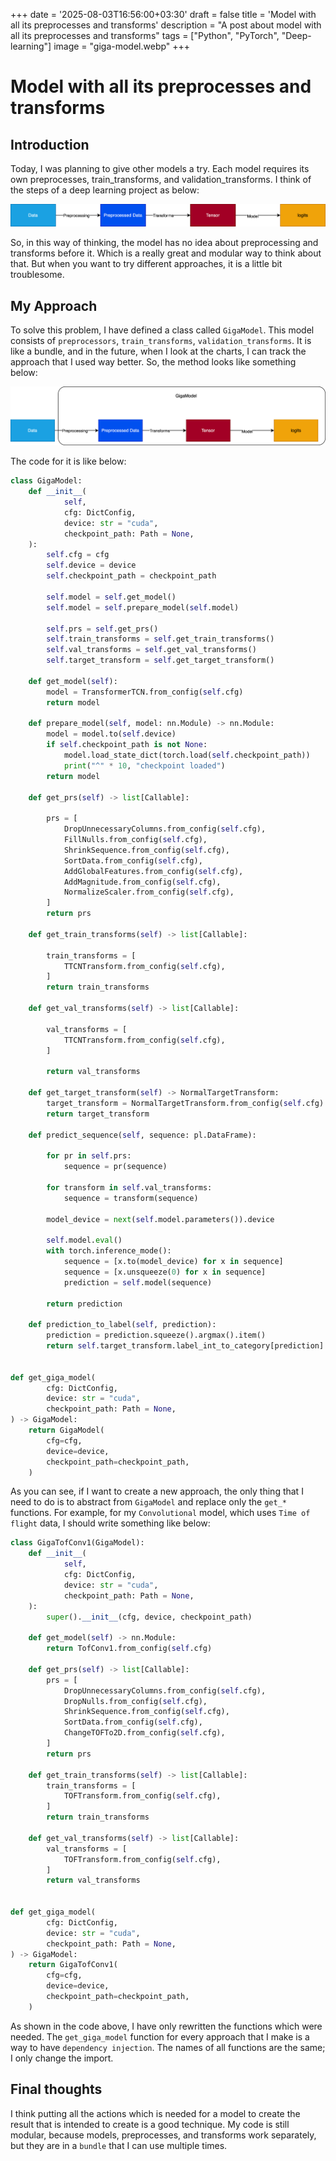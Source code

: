 +++
date = '2025-08-03T16:56:00+03:30'
draft = false
title = 'Model with all its preprocesses and transforms'
description = "A post about model with all its preprocesses and transforms"
tags = ["Python", "PyTorch", "Deep-learning"]
image = "giga-model.webp"
+++

# Model with all its preprocesses and transforms

## Introduction

Today, I was planning to give other models a try.
Each model requires its own preprocesses, train_transforms, and validation_transforms.
I think of the steps of a deep learning project as below:

![deep_learning](deep_learning.drawio.svg)

So, in this way of thinking, the model has no idea about preprocessing
and transforms before it.
Which is a really great and modular way to think about that.
But when you want to try different approaches, it is a little bit troublesome.

## My Approach

To solve this problem, I have defined a class called `GigaModel`.
This model consists of `preprocessors`, `train_transforms`, `validation_transforms`.
It is like a bundle, and in the future, when I look at the charts, I can
track the approach that I used way better.
So, the method looks like something below:

![giga_model](giga_model.drawio.svg)

The code for it is like below:

```python
class GigaModel:
    def __init__(
            self,
            cfg: DictConfig,
            device: str = "cuda",
            checkpoint_path: Path = None,
    ):
        self.cfg = cfg
        self.device = device
        self.checkpoint_path = checkpoint_path

        self.model = self.get_model()
        self.model = self.prepare_model(self.model)

        self.prs = self.get_prs()
        self.train_transforms = self.get_train_transforms()
        self.val_transforms = self.get_val_transforms()
        self.target_transform = self.get_target_transform()

    def get_model(self):
        model = TransformerTCN.from_config(self.cfg)
        return model

    def prepare_model(self, model: nn.Module) -> nn.Module:
        model = model.to(self.device)
        if self.checkpoint_path is not None:
            model.load_state_dict(torch.load(self.checkpoint_path))
            print("^" * 10, "checkpoint loaded")
        return model

    def get_prs(self) -> list[Callable]:

        prs = [
            DropUnnecessaryColumns.from_config(self.cfg),
            FillNulls.from_config(self.cfg),
            ShrinkSequence.from_config(self.cfg),
            SortData.from_config(self.cfg),
            AddGlobalFeatures.from_config(self.cfg),
            AddMagnitude.from_config(self.cfg),
            NormalizeScaler.from_config(self.cfg),
        ]
        return prs

    def get_train_transforms(self) -> list[Callable]:

        train_transforms = [
            TTCNTransform.from_config(self.cfg),
        ]
        return train_transforms

    def get_val_transforms(self) -> list[Callable]:

        val_transforms = [
            TTCNTransform.from_config(self.cfg),
        ]

        return val_transforms

    def get_target_transform(self) -> NormalTargetTransform:
        target_transform = NormalTargetTransform.from_config(self.cfg)
        return target_transform

    def predict_sequence(self, sequence: pl.DataFrame):

        for pr in self.prs:
            sequence = pr(sequence)

        for transform in self.val_transforms:
            sequence = transform(sequence)

        model_device = next(self.model.parameters()).device

        self.model.eval()
        with torch.inference_mode():
            sequence = [x.to(model_device) for x in sequence]
            sequence = [x.unsqueeze(0) for x in sequence]
            prediction = self.model(sequence)

        return prediction

    def prediction_to_label(self, prediction):
        prediction = prediction.squeeze().argmax().item()
        return self.target_transform.label_int_to_category[prediction]


def get_giga_model(
        cfg: DictConfig,
        device: str = "cuda",
        checkpoint_path: Path = None,
) -> GigaModel:
    return GigaModel(
        cfg=cfg,
        device=device,
        checkpoint_path=checkpoint_path,
    )
```

As you can see, if I want to create a new approach,
the only thing that I need to do is to abstract from `GigaModel`
and replace only the `get_*` functions.
For example, for my `Convolutional` model, which uses `Time of flight` data,
I should write something like below:

```python
class GigaTofConv1(GigaModel):
    def __init__(
            self,
            cfg: DictConfig,
            device: str = "cuda",
            checkpoint_path: Path = None,
    ):
        super().__init__(cfg, device, checkpoint_path)

    def get_model(self) -> nn.Module:
        return TofConv1.from_config(self.cfg)

    def get_prs(self) -> list[Callable]:
        prs = [
            DropUnnecessaryColumns.from_config(self.cfg),
            DropNulls.from_config(self.cfg),
            ShrinkSequence.from_config(self.cfg),
            SortData.from_config(self.cfg),
            ChangeTOFTo2D.from_config(self.cfg),
        ]
        return prs

    def get_train_transforms(self) -> list[Callable]:
        train_transforms = [
            TOFTransform.from_config(self.cfg),
        ]
        return train_transforms

    def get_val_transforms(self) -> list[Callable]:
        val_transforms = [
            TOFTransform.from_config(self.cfg),
        ]
        return val_transforms


def get_giga_model(
        cfg: DictConfig,
        device: str = "cuda",
        checkpoint_path: Path = None,
) -> GigaModel:
    return GigaTofConv1(
        cfg=cfg,
        device=device,
        checkpoint_path=checkpoint_path,
    )
```

As shown in the code above, I have only rewritten the functions which
were needed.
The `get_giga_model` function for every approach that I make is a way to have
`dependency injection`.
The names of all functions are the same; I only change the import.

## Final thoughts

I think putting all the actions which is needed for a model to create
the result that is intended to create is a good technique.
My code is still modular, because models, preprocesses, and transforms
work separately, but they are in a `bundle` that I can use multiple times.
